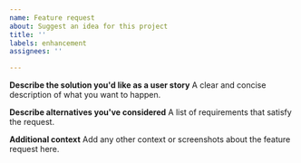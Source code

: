 ```yaml
---
name: Feature request
about: Suggest an idea for this project
title: ''
labels: enhancement
assignees: ''

---
```


**Describe the solution you'd like as a user story**
A clear and concise description of what you want to happen.

**Describe alternatives you've considered**
A list of requirements that satisfy the request.

**Additional context**
Add any other context or screenshots about the feature request here.
